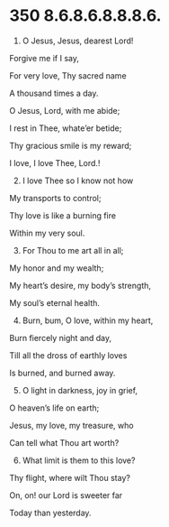 # 350 8.6.8.6.8.8.8.6.

1.  O Jesus, Jesus, dearest Lord!

Forgive me if I say,

For very love, Thy sacred name

A thousand times a day.

O Jesus, Lord, with me abide;

I rest in Thee, whate’er betide;

Thy gracious smile is my reward;

I love, I love Thee, Lord.!

2.  I love Thee so I know not how

My transports to control;

Thy love is like a burning fire

Within my very soul.

3.  For Thou to me art all in all;

My honor and my wealth;

My heart’s desire, my body’s strength,

My soul’s eternal health.

4.  Burn, bum, O love, within my heart,

Burn fiercely night and day,

Till all the dross of earthly loves

Is burned, and burned away.

5.  O light in darkness, joy in grief,

O heaven’s life on earth;

Jesus, my love, my treasure, who

Can tell what Thou art worth?

6.  What limit is them to this love?

Thy flight, where wilt Thou stay?

On, on! our Lord is sweeter far

Today than yesterday.

